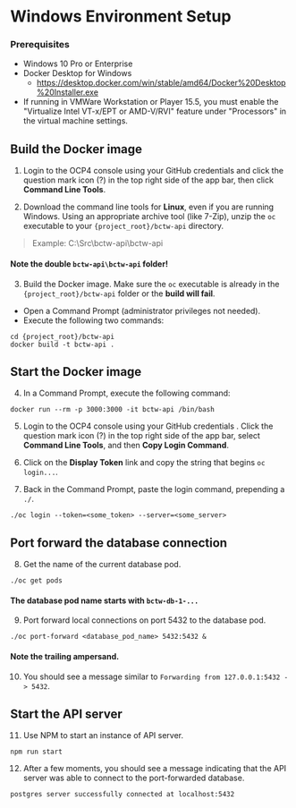 # Windows Environment Setup 
### Prerequisites ###
- Windows 10 Pro or Enterprise
- Docker Desktop for Windows
  - https://desktop.docker.com/win/stable/amd64/Docker%20Desktop%20Installer.exe
- If running in VMWare Workstation or Player 15.5, you must enable the "Virtualize Intel VT-x/EPT or AMD-V/RVI" feature under "Processors" in the virtual machine settings.

## Build the Docker image

1. Login to the OCP4 console using your GitHub credentials and click the question mark icon (?) in the top right side of the app bar, then click **Command Line Tools**.
 
1. Download the command line tools for **Linux**, even if you are running Windows. Using an appropriate archive tool (like 7-Zip), unzip the `oc` executable to your `{project_root}/bctw-api` directory.

> Example: C:\Src\bctw-api\bctw-api

#### Note the double `bctw-api\bctw-api` folder! ####

3. Build the Docker image. Make sure the `oc` executable is already in the `{project_root}/bctw-api` folder or the **build will fail**.
* Open a Command Prompt (administrator privileges not needed).
* Execute the following two commands:
```
cd {project_root}/bctw-api
docker build -t bctw-api .
```

## Start the Docker image

4. In a Command Prompt, execute the following command:
```
docker run --rm -p 3000:3000 -it bctw-api /bin/bash
```
5. Login to the OCP4 console using your GitHub credentials . Click the question mark icon (?) in the top right side of the app bar, select **Command Line Tools**, and then **Copy Login Command**.

1. Click on the **Display Token** link and copy the string that begins `oc login...`.

1. Back in the Command Prompt, paste the login command, prepending a `./`.
```
./oc login --token=<some_token> --server=<some_server>
```

## Port forward the database connection

8. Get the name of the current database pod.
```
./oc get pods
```
#### The database pod name starts with `bctw-db-1-...` ####

9. Port forward local connections on port 5432 to the database pod. 
```
./oc port-forward <database_pod_name> 5432:5432 &
```
#### Note the trailing ampersand. ####

10. You should see a message similar to `Forwarding from 127.0.0.1:5432 -> 5432`.

## Start the API server

11. Use NPM to start an instance of API server.
```
npm run start
```

12. After a few moments, you should see a message indicating that the API server was able to connect to the port-forwarded database.
```
postgres server successfully connected at localhost:5432
```
